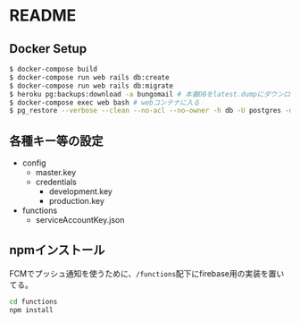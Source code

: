 # README
## Docker Setup
```bash
$ docker-compose build
$ docker-compose run web rails db:create
$ docker-compose run web rails db:migrate
$ heroku pg:backups:download -a bungomail # 本番DBをlatest.dumpにダウンロード
$ docker-compose exec web bash # webコンテナに入る
$ pg_restore --verbose --clean --no-acl --no-owner -h db -U postgres -d bungomail_development latest.dump # dbコンテナにリストア
```

## 各種キー等の設定
- config
  - master.key
  - credentials
    - development.key
    - production.key
- functions
  - serviceAccountKey.json


## npmインストール
FCMでプッシュ通知を使うために、`/functions`配下にfirebase用の実装を置いてる。

```bash
cd functions
npm install
```